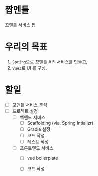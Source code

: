 # 짭멘틀
[꼬맨틀](https://semantle-ko.newsjel.ly/) 서비스 짭

# 우리의 목표
1. `Spring`으로 꼬맨틀 API 서비스를 만들고,
2. `Vue3`로 UI 를 구성.

# 할일
- [ ] 꼬맨틀 서비스 분석
- [ ] 프로젝트 설정
  - [ ] 백엔드 서비스
    - [ ] Scaffolding (via. Spring Intializr)
    - [ ] Gradle 설정
    - [ ] 코드 작성
    - [ ] 테스트 작성
  - [ ] 프론트엔드 서비스
    - [ ] vue boilerplate
    - [ ] 코드 작성
  
